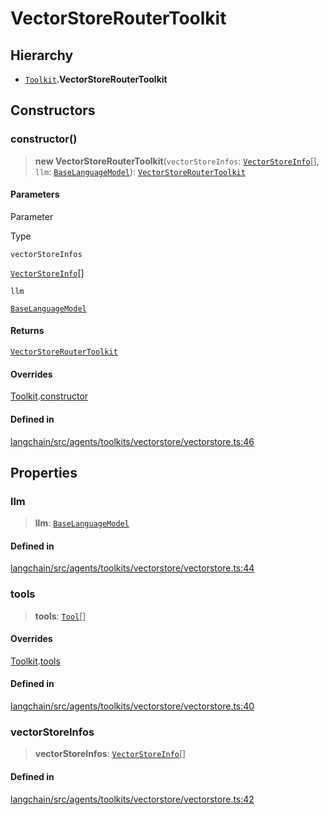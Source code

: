 VectorStoreRouterToolkit
========================

Hierarchy[​](#hierarchy "Direct link to Hierarchy")
---------------------------------------------------

*   [`Toolkit`](/docs/api/agents/classes/Toolkit).**VectorStoreRouterToolkit**

Constructors[​](#constructors "Direct link to Constructors")
------------------------------------------------------------

### constructor()[​](#constructor "Direct link to constructor()")

> **new VectorStoreRouterToolkit**(`vectorStoreInfos`: [`VectorStoreInfo`](/docs/api/agents/interfaces/VectorStoreInfo)\[\], `llm`: [`BaseLanguageModel`](/docs/api/base_language/classes/BaseLanguageModel)): [`VectorStoreRouterToolkit`](/docs/api/agents/classes/VectorStoreRouterToolkit)

#### Parameters[​](#parameters "Direct link to Parameters")

Parameter

Type

`vectorStoreInfos`

[`VectorStoreInfo`](/docs/api/agents/interfaces/VectorStoreInfo)\[\]

`llm`

[`BaseLanguageModel`](/docs/api/base_language/classes/BaseLanguageModel)

#### Returns[​](#returns "Direct link to Returns")

[`VectorStoreRouterToolkit`](/docs/api/agents/classes/VectorStoreRouterToolkit)

#### Overrides[​](#overrides "Direct link to Overrides")

[Toolkit](/docs/api/agents/classes/Toolkit).[constructor](/docs/api/agents/classes/Toolkit#constructor)

#### Defined in[​](#defined-in "Direct link to Defined in")

[langchain/src/agents/toolkits/vectorstore/vectorstore.ts:46](https://github.com/hwchase17/langchainjs/blob/46e1734/langchain/src/agents/toolkits/vectorstore/vectorstore.ts#L46)

Properties[​](#properties "Direct link to Properties")
------------------------------------------------------

### llm[​](#llm "Direct link to llm")

> **llm**: [`BaseLanguageModel`](/docs/api/base_language/classes/BaseLanguageModel)

#### Defined in[​](#defined-in-1 "Direct link to Defined in")

[langchain/src/agents/toolkits/vectorstore/vectorstore.ts:44](https://github.com/hwchase17/langchainjs/blob/46e1734/langchain/src/agents/toolkits/vectorstore/vectorstore.ts#L44)

### tools[​](#tools "Direct link to tools")

> **tools**: [`Tool`](/docs/api/tools/classes/Tool)\[\]

#### Overrides[​](#overrides-1 "Direct link to Overrides")

[Toolkit](/docs/api/agents/classes/Toolkit).[tools](/docs/api/agents/classes/Toolkit#tools)

#### Defined in[​](#defined-in-2 "Direct link to Defined in")

[langchain/src/agents/toolkits/vectorstore/vectorstore.ts:40](https://github.com/hwchase17/langchainjs/blob/46e1734/langchain/src/agents/toolkits/vectorstore/vectorstore.ts#L40)

### vectorStoreInfos[​](#vectorstoreinfos "Direct link to vectorStoreInfos")

> **vectorStoreInfos**: [`VectorStoreInfo`](/docs/api/agents/interfaces/VectorStoreInfo)\[\]

#### Defined in[​](#defined-in-3 "Direct link to Defined in")

[langchain/src/agents/toolkits/vectorstore/vectorstore.ts:42](https://github.com/hwchase17/langchainjs/blob/46e1734/langchain/src/agents/toolkits/vectorstore/vectorstore.ts#L42)